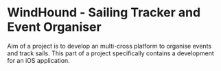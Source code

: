 # WindHound - Sailing Tracker and Event Organiser
Aim of a project is to develop an multi-cross platform to organise events and track sails. This part of a project specifically contains a development for an iOS application. 

